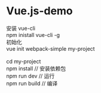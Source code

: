 # Vue.js-demo
安装 vue-cli
 <br/>
  npm inistall vue-cli -g
<br/>
初始化
<br/>
  vue init webpack-simple my-project  
  <br/>
  cd my-project
  <br/>
  npm install    // 安装依赖包
  <br/>
  npm run dev    // 运行
    <br/>
  npm run build  // 编译
  
 

 
 

